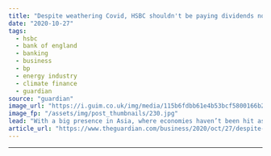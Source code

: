 ```yaml
---
title: "Despite weathering Covid, HSBC shouldn't be paying dividends now | Larry Elliott"
date: "2020-10-27"
tags: 
  - hsbc
  - bank of england
  - banking
  - business
  - bp
  - energy industry
  - climate finance
  - guardian
source: "guardian"
image_url: "https://i.guim.co.uk/img/media/115b6fdbb61e4b53bcf5800166b276b9f4d2547e/0_274_4108_2463/master/4108.jpg?width=460&quality=85&auto=format&fit=max&s=6860f5a8e8662089693511a3d0b13bc7"
image_fp: "/assets/img/post_thumbnails/230.jpg"
lead: "With a big presence in Asia, where economies haven’t been hit as hard, the bank is feeling optimisticWith Covid-19 cases surging across much of the developed world, it is a brave call to say that the worst of the pandemic is over. That, though, is th..."
article_url: "https://www.theguardian.com/business/2020/oct/27/despite-weathering-covid-hsbc-shouldnt-be-paying-dividends-now"
---
```


---
